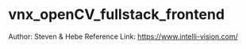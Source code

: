 # vnx_openCV_fullstack_frontend
Author: Steven & Hebe
Reference Link: https://www.intelli-vision.com/

